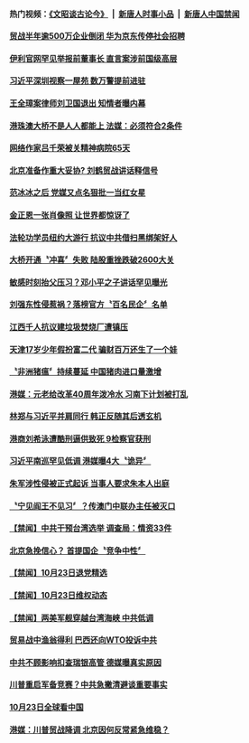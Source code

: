 #### 热门视频：[《文昭谈古论今》](https://github.com/gfw-breaker/wenzhao/blob/master/README.md?t=10241833) &nbsp;|&nbsp; [新唐人时事小品](https://github.com/gfw-breaker/ntdtv-comedy/blob/master/README.md?t=10241833) &nbsp;|&nbsp; [新唐人中国禁闻](https://github.com/gfw-breaker/ntdtv-news/blob/master/README.md?t=10241833)

#### [贸战半年逾500万企业倒闭 华为京东传停社会招聘](../pages/news204/a1396647.md?t=10241833) 

#### [伊利官网罕见举报前董事长 直言案涉前国级高层](../pages/news204/a1396635.md?t=10241833) 


#### [习近平深圳视察一屋苑  数万警提前进驻](../pages/news204/a1396627.md?t=10241833) 

#### [王全璋案律师刘卫国退出 知情者曝内幕](../pages/news204/a1396628.md?t=10241833) 

#### [港珠澳大桥不是人人都能上 法媒：必须符合2条件](../pages/news204/a1396594.md?t=10241833) 

#### [网络作家吕千荣被关精神病院65天](../pages/news204/a1396624.md?t=10241833) 

#### [北京准备作重大妥协? 刘鹤贸战讲话释信号](../pages/news204/a1396595.md?t=10241833) 

#### [范冰冰之后 党媒又点名狠批一当红女星](../pages/news204/a1396609.md?t=10241833) 

#### [金正恩一张肖像照 让世界都惊讶了](../pages/news204/a1396599.md?t=10241833) 

#### [法轮功学员纽约大游行 抗议中共借扫黑绑架好人](../pages/news204/a1396611.md?t=10241833) 

#### [大桥开通〝冲喜〞失败 陆股重挫跌破2600大关](../pages/news204/a1396605.md?t=10241833) 

#### [敏感时刻抬父压习？邓小平之子讲话罕见曝光](../pages/news204/a1396468.md?t=10241833) 

#### [刘强东性侵惹祸？落榜官方〝百名民企〞名单](../pages/news204/a1396610.md?t=10241833) 

#### [江西千人抗议建垃圾焚烧厂遭镇压](../pages/news204/a1396617.md?t=10241833) 

#### [天津17岁少年假扮富二代 骗财百万还生了一个娃](../pages/news204/a1396607.md?t=10241833) 

#### [〝非洲猪瘟〞持续蔓延 中国猪肉进口量激增](../pages/news204/a1396620.md?t=10241833) 

#### [港媒：元老给改革40周年泼冷水 习南下计划被打乱](../pages/news204/a1396574.md?t=10241833) 

#### [林郑与习近平并肩同行  韩正反随其后透玄机](../pages/news204/a1396552.md?t=10241833) 

#### [港商刘希泳遭酷刑逼供致死 9检察官获刑](../pages/news204/a1396553.md?t=10241833) 


#### [习近平南巡罕见低调 港媒曝4大〝诡异〞](../pages/news204/a1396458.md?t=10241833) 

#### [朱军涉性侵被正式起诉 当事人要求朱本人出庭](../pages/news204/a1396491.md?t=10241833) 

#### [〝宁见阎王不见习〞？传澳门中联办主任被灭口](../pages/news204/a1396445.md?t=10241833) 


#### [【禁闻】中共干预台湾选举 调查局：情资33件](../pages/news204/a1396537.md?t=10241833) 

#### [北京急挽信心？ 首提国企〝竞争中性〞](../pages/news204/a1396533.md?t=10241833) 

#### [【禁闻】10月23日退党精选](../pages/news204/a1396530.md?t=10241833) 

#### [【禁闻】10月23日维权动态](../pages/news204/a1396526.md?t=10241833) 

#### [【禁闻】两美军舰穿越台湾海峡 中共低调](../pages/news204/a1396524.md?t=10241833) 

#### [贸易战中渔翁得利 巴西还向WTO投诉中共](../pages/news204/a1396519.md?t=10241833) 

#### [中共不顾影响扣查瑞银高管 德媒曝真实原因](../pages/news204/a1396520.md?t=10241833) 

#### [川普重启军备竞赛？中共急撇清避谈重要事实](../pages/news204/a1396513.md?t=10241833) 

#### [10月23日全球看中国](../pages/news204/a1396508.md?t=10241833) 

#### [港媒：川普贸战降调 北京因何反常紧急维稳？](../pages/news204/a1396506.md?t=10241833) 

